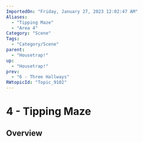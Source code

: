 ```yaml
---
ImportedOn: "Friday, January 27, 2023 12:02:47 AM"
Aliases:
  - "Tipping Maze"
  - "Area 4"
Category: "Scene"
Tags:
  - "Category/Scene"
parent:
  - "Housetrap!"
up:
  - "Housetrap!"
prev:
  - "6 - Three Hallways"
RWtopicId: "Topic_9102"
---
```

# 4 - Tipping Maze
## Overview
